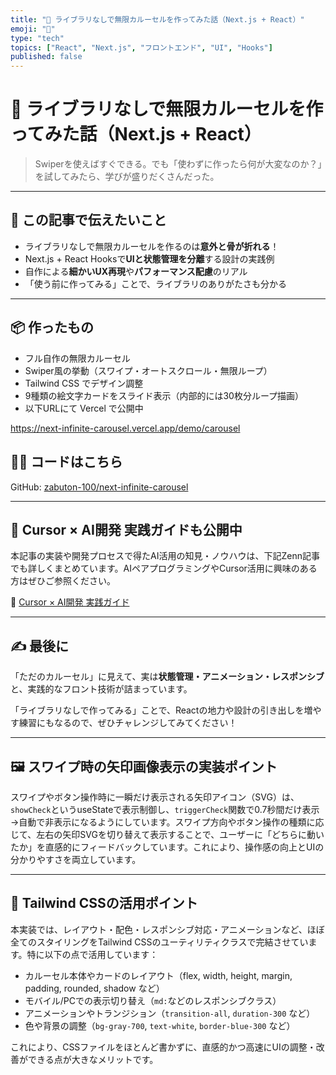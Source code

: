 ```yaml
---
title: "🎠 ライブラリなしで無限カルーセルを作ってみた話（Next.js + React）"
emoji: "🎠"
type: "tech"
topics: ["React", "Next.js", "フロントエンド", "UI", "Hooks"]
published: false
---
```


# 🎠 ライブラリなしで無限カルーセルを作ってみた話（Next.js + React）

> Swiperを使えばすぐできる。でも「使わずに作ったら何が大変なのか？」を試してみたら、学びが盛りだくさんだった。

---

## 🎯 この記事で伝えたいこと

- ライブラリなしで無限カルーセルを作るのは**意外と骨が折れる**！
- Next.js + React Hooksで**UIと状態管理を分離**する設計の実践例
- 自作による**細かいUX再現**や**パフォーマンス配慮**のリアル
- 「使う前に作ってみる」ことで、ライブラリのありがたさも分かる

---

## 📦 作ったもの

- フル自作の無限カルーセル
- Swiper風の挙動（スワイプ・オートスクロール・無限ループ）
- Tailwind CSS でデザイン調整
- 9種類の絵文字カードをスライド表示（内部的には30枚分ループ描画）
- 以下URLにて Vercel で公開中

https://next-infinite-carousel.vercel.app/demo/carousel

## 👨‍💻 コードはこちら

GitHub: [zabuton-100/next-infinite-carousel](https://github.com/zabuton-100/next-infinite-carousel)

---

## 🧰 Cursor × AI開発 実践ガイドも公開中

本記事の実装や開発プロセスで得たAI活用の知見・ノウハウは、下記Zenn記事でも詳しくまとめています。AIペアプログラミングやCursor活用に興味のある方はぜひご参照ください。

🧰 [Cursor × AI開発 実践ガイド](https://zenn.dev/zabuton100/articles/7b7d1268c2d384)

---

## ✍ 最後に

「ただのカルーセル」に見えて、実は**状態管理・アニメーション・レスポンシブ**と、実践的なフロント技術が詰まっています。

「ライブラリなしで作ってみる」ことで、Reactの地力や設計の引き出しを増やす練習にもなるので、ぜひチャレンジしてみてください！

---

## 🖼️ スワイプ時の矢印画像表示の実装ポイント

スワイプやボタン操作時に一瞬だけ表示される矢印アイコン（SVG）は、`showCheck`というuseStateで表示制御し、`triggerCheck`関数で0.7秒間だけ表示→自動で非表示になるようにしています。スワイプ方向やボタン操作の種類に応じて、左右の矢印SVGを切り替えて表示することで、ユーザーに「どちらに動いたか」を直感的にフィードバックしています。これにより、操作感の向上とUIの分かりやすさを両立しています。

---

## 🎨 Tailwind CSSの活用ポイント

本実装では、レイアウト・配色・レスポンシブ対応・アニメーションなど、ほぼ全てのスタイリングをTailwind CSSのユーティリティクラスで完結させています。特に以下の点で活用しています：

- カルーセル本体やカードのレイアウト（flex, width, height, margin, padding, rounded, shadow など）
- モバイル/PCでの表示切り替え（`md:`などのレスポンシブクラス）
- アニメーションやトランジション（`transition-all`, `duration-300` など）
- 色や背景の調整（`bg-gray-700`, `text-white`, `border-blue-300` など）

これにより、CSSファイルをほとんど書かずに、直感的かつ高速にUIの調整・改善ができる点が大きなメリットです。
